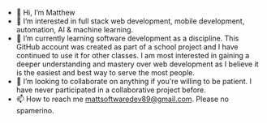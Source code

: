 - 👋 Hi, I’m Matthew
- 👀 I’m interested in full stack web development, mobile development, automation, AI & machine learning.
- 🌱 I’m currently learning software development as a discipline. This GitHub account was created as part of a school project and I have continued to use it for other classes. I am most interested in gaining a deeper understanding and mastery over web development as I believe it is the easiest and best way to serve the most people.
- 💞️ I’m looking to collaborate on anything if you're willing to be patient. I have never participated in a collaborative project before.
- 📫 How to reach me mattsoftwaredev89@gmail.com. Please no spamerino.


<!---
mlmEFSC21/mlmEFSC21 is a ✨ special ✨ repository because its `README.md` (this file) appears on your GitHub profile.
You can click the Preview link to take a look at your changes.
--->
